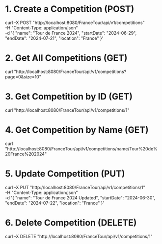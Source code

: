 # 1. Create a Competition (POST)
curl -X POST "http://localhost:8080/FranceTour/api/v1/competitions" \
-H "Content-Type: application/json" \
-d '{
"name": "Tour de France 2024",
"startDate": "2024-06-29",
"endDate": "2024-07-21",
"location": "France"
}'

# 2. Get All Competitions (GET)
curl "http://localhost:8080/FranceTour/api/v1/competitions?page=0&size=10"

# 3. Get Competition by ID (GET)
curl "http://localhost:8080/FranceTour/api/v1/competitions/1"

# 4. Get Competition by Name (GET)
curl "http://localhost:8080/FranceTour/api/v1/competitions/name/Tour%20de%20France%202024"

# 5. Update Competition (PUT)
curl -X PUT "http://localhost:8080/FranceTour/api/v1/competitions/1" \
-H "Content-Type: application/json" \
-d '{
"name": "Tour de France 2024 Updated",
"startDate": "2024-06-30",
"endDate": "2024-07-22",
"location": "France"
}'

# 6. Delete Competition (DELETE)
curl -X DELETE "http://localhost:8080/FranceTour/api/v1/competitions/1"